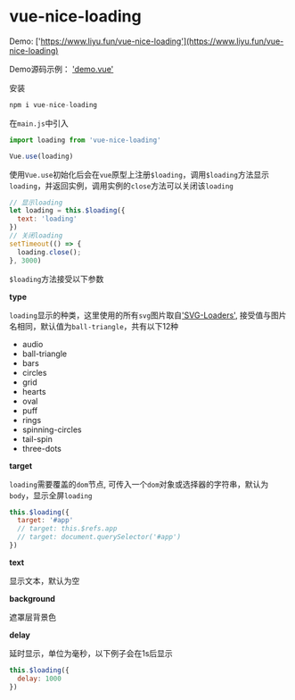 # vue-nice-loading

Demo: ['https://www.liyu.fun/vue-nice-loading'](https://www.liyu.fun/vue-nice-loading)

Demo源码示例： ['demo.vue'](https://github.com/gitliyu/vue-nice-loading/blob/master/example/demo.vue)

安装
```javascript
npm i vue-nice-loading
```
在`main.js`中引入
```javascript
import loading from 'vue-nice-loading'

Vue.use(loading)
```
使用`Vue.use`初始化后会在`vue`原型上注册`$loading`，调用`$loading`方法显示`loading`，并返回实例，调用实例的`close`方法可以关闭该`loading`
```javascript
// 显示loading
let loading = this.$loading({
  text: 'loading'
})
// 关闭loading
setTimeout(() => {
  loading.close();
}, 3000)
```
`$loading`方法接受以下参数

**type**

`loading`显示的种类，这里使用的所有`svg`图片取自['SVG-Loaders'](https://github.com/SamHerbert/SVG-Loaders), 接受值与图片名相同，默认值为`ball-triangle`，共有以下12种
- audio
- ball-triangle
- bars
- circles
- grid
- hearts
- oval
- puff
- rings
- spinning-circles
- tail-spin
- three-dots

**target** 

`loading`需要覆盖的`dom`节点, 可传入一个`dom`对象或选择器的字符串，默认为`body`，显示全屏`loading`
```javascript
this.$loading({
  target: '#app'
  // target: this.$refs.app
  // target: document.querySelector('#app')
})
```
**text**

显示文本，默认为空

**background**

遮罩层背景色

**delay**

延时显示，单位为毫秒，以下例子会在1s后显示
```javascript
this.$loading({
  delay: 1000
})
```